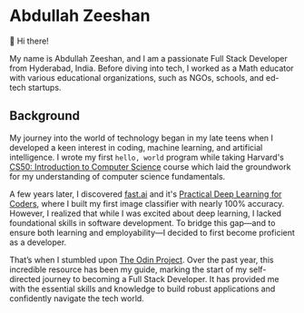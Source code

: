 # Abdullah Zeeshan

👋 Hi there!

My name is Abdullah Zeeshan, and I am a passionate Full Stack Developer from Hyderabad, India. Before diving into tech, I worked as a Math educator with various educational organizations, such as NGOs, schools, and ed-tech startups.

## Background

My journey into the world of technology began in my late teens when I developed a keen interest in coding, machine learning, and artificial intelligence. I wrote my first `hello, world` program while taking Harvard's [CS50: Introduction to Computer Science](https://pll.harvard.edu/course/cs50-introduction-computer-science) course which laid the groundwork for my understanding of computer science fundamentals.

A few years later, I discovered [fast.ai](https://www.fast.ai/) and it's [Practical Deep Learning for Coders](https://course.fast.ai/), where I built my first image classifier with nearly 100% accuracy. However, I realized that while I was excited about deep learning, I lacked foundational skills in software development. To bridge this gap—and to ensure both learning and employability—I decided to first become proficient as a developer. 

That’s when I stumbled upon [The Odin Project](https://www.theodinproject.com/). Over the past year, this incredible resource has been my guide, marking the start of my self-directed journey to becoming a Full Stack Developer. It has provided me with the essential skills and knowledge to build robust applications and confidently navigate the tech world.

<!---
4bdullah7eeshan/4bdullah7eeshan is a ✨ special ✨ repository because its `README.md` (this file) appears on your GitHub profile.
You can click the Preview link to take a look at your changes.
--->
